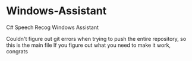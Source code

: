 # Windows-Assistant
C# Speech Recog Windows Assistant

Couldn't figure out git errors when trying to push the entire repository, so this is the main file
If you figure out what you need to make it work, congrats
